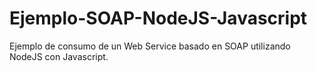 # Ejemplo-SOAP-NodeJS-Javascript
Ejemplo de consumo de un Web Service basado en SOAP utilizando NodeJS con Javascript.
